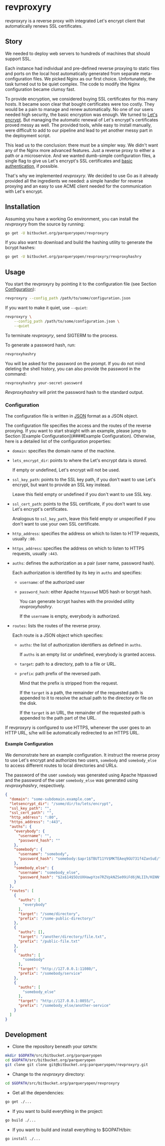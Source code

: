 # revproxyry

revproxyry is a reverse proxy with integrated Let's encrypt client
that automatically renews SSL certificates.

## Story
We needed to deploy web servers to hundreds of machines that should support 
SSL. 

Each instance had individual and pre-defined reverse proxying to static 
files and ports on the local host automatically generated from separate
meta-configuration files. We picked Nginx as our first choice. Unfortunately,
the task turned out to be quiet complex. The code to modify the Nginx 
configuration became clumsy fast. 

To provide encryption, we considered buying SSL certificates for this many 
hosts. It became soon clear that bought certificates were too costly. They
would be a pain to manage and renew automatically. No one of our users needed 
high security, the basic encryption was enough. We turned to 
[Let's encrypt](https://letsencrypt.org/). But managing the automatic renewal
of Let's encrypt's certificates proved messy as well. The provided tools,
while easy to install manually, were difficult to add to our pipeline and
lead to yet another messy part in the deployment script.

This lead us to the conclusion: there must be a simpler way. We didn't want
any of the Nginx more advanced features. Just a reverse proxy to either
a path or a microservice. And we wanted dumb-simple configuration files, 
a single flag to give us Let's encrypt's SSL 
certificates and [basic authentication](https://en.wikipedia.org/wiki/Basic_access_authentication), 
if possible. 

That's why we implemented _revproxyry_. We decided to use Go as it already
provided all the ingredients we needed: a simple handler for reverse 
proxying and an easy to use ACME client needed for the communication with
Let's encrypt.

## Installation

Assuming you have a working Go environment, you can install the _revproxyry_
from the source by running:

```bash
go get -U bitbucket.org/parqueryopen/revproxyry
```

If you also want to download and build the hashing utility to generate the 
bcrypt hashes:

```bash
go get -U bitbucket.org/parqueryopen/revproxyry/revproxyhashry
```

## Usage

You start the revproxyry by pointing it to the configuration file (see 
Section [Configuration](###Configuration)):

```bash
revproxyry --config_path /path/to/some/configuration.json
```

If you want to make it quiet, use `--quiet`:

```bash
revproxyry \
    --config_path /path/to/some/configuration.json \
    --quiet
```

To terminate _revproxyry_, send SIGTERM to the process.

To generate a password hash, run:

```bash
revproxyhashry
```

You will be asked for the password on the prompt. If you do not mind 
deleting the shell history, you can also provide the password in the 
command:

```bash
revproxyhashry your-secret-password
```

_Revproxyhashry_ will print the password hash to the standard output.

### Configuration

The configuration file is written in [JSON](https://en.wikipedia.org/wiki/JSON) 
format as a JSON object. 

The configuration file specifies the access and the routes of the reverse 
proxying. If you want to start straight with an example, please jump to Section 
[Example Configuration](####Example Configuration). Otherwise, here is a 
detailed list of the configuration properties:

* `domain`: specifies the domain name of the machine.

* `lets_encrypt_dir`: points to where the Let's encrypt data is stored. 

  If empty or undefined, Let's encrypt will not be used.

* `ssl_key_path`: points to the SSL key path, if you don't want to use Let's
  encrypt, but want to provide an SSL key instead. 
  
  Leave this field empty or undefined if you don't want to use SSL key. 
  
* `ssl_cert_path`: points to the SSL certificate, if you don't want to
  use Let's encrypt's certificates.
  
  Analogous to `ssl_key_path`, leave this field empty or unspecified
  if you don't want to use your own SSL certificate.
  
* `http_address`: specifies the address on which to listen to HTTP requests, 
  usually `:80`.

* `https_address`: specifies the address on which to listen to HTTPS requests,
  usually `:443`.

* `auths`: defines the authorization as a pair (user name, password hash).

  Each authorization is identified by its key in `auths` and specifies:
  
  * `username`: of the authorized user
  * `password_hash`: either Apache `htpasswd` MD5 hash or bcrypt hash.
  
    You can generate bcrypt hashes with the provided utility 
    _revproxyhashry_.  
    
    If the `username` is empty, everybody is authorized.
  
* `routes`: lists the routes of the reverse proxy. 

  Each route is a JSON object which specifies:  
  
  * `auths`: the list of authorization identifiers as defined in `auths`.
  
    If `auths` is an empty list or undefined, everybody is granted access.
    
  * `target`: path to a directory, path to a file or URL.
  
  * `prefix`: path prefix of the reversed path. 
  
    Mind that the prefix is stripped from the request. 
    
    If the `target` is a path, the remainder of the requested path is
    appended to it to resolve the actual path to the directory or file
    on the disk.
    
    If the `target` is an URL, the remainder of the requested path is 
    appended to the path part of the URL.
  
If revproxyry is configured to use HTTPS, whenever the user goes to an 
HTTP URL, s/he will be automatically redirected to an HTTPS URL.


#### Example Configuration

We demonstrate here an example configuration. It instruct the reverse
proxy to use Let's encrypt and authorizes two users, `somebody` and
`somebody_else` to access different routes to local directories and 
URLs. 

The password of the user `somebody` was generated using Apache htpasswd and the
password of the user `somebody_else` was generated using _revproxyhashry_,
respectively.

```json
{
  "domain": "some-subdomain.example.com",
  "letsencrypt_dir": "/some/dir/to/lets/encrypt",
  "ssl_key_path": "",
  "ssl_cert_path": "",
  "http_address": ":80",
  "https_address": ":443",
  "auths": {
    "everybody": {
      "username": "",
      "password_hash": ""
    },
    "somebody": {
      "username": "somebody",
      "password_hash": "somebody:$apr1$TBUT11YV$MKTEAeq9GU731f4ZanSuE/"
    },
    "somebody_else": {
      "username": "somebody_else",
      "password_hash": "$2a$14$5OzUXHawpYze7RZVpkNZSe09iFd6jNLIIh/KENNfg.uLsSOfcVj2y"
    }
  },
  "routes": [
    {
      "auths": [
        "everybody"
      ],
      "target": "/some/directory",
      "prefix": "/some-public-directory/"
    },
    {
      "auths": [],
      "target": "/another/directory/file.txt",
      "prefix": "/public-file.txt"
    },
    {
      "auths": [
        "somebody"
      ],
      "target": "http://127.0.0.1:11080/",
      "prefix": "/somebody/service"
    },
    {
      "auths": [
        "somebody_else"
      ],
      "target": "http://127.0.0.1:8055/",
      "prefix": "/somebody_else/another-service"
    }
  ]
}
```

## Development

* Clone the repository beneath your `GOPATH`:

```bash
mkdir $GOPATH/src/bitbucket.org/parqueryopen
cd $GOPATH/src/bitbucket.org/parqueryopen
git clone git clone git@bitbucket.org:parqueryopen/revproxyry.git
```

* Change to the _revproxyry_ directory:

```bash
cd $GOPATH/src/bitbucket.org/parqueryopen/revproxyry
```

* Get all the dependencies:

```bash
go get ./...
```

* If you want to build everything in the project:

```bash
go build ./...
```

* If you want to build and install everything to $GOPATH/bin:

```bash
go install ./...
```

